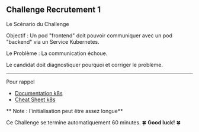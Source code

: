 ## Challenge Recrutement 1
 
Le Scénario du Challenge

Objectif : Un pod "frontend" doit pouvoir communiquer avec un pod "backend" via un Service Kubernetes.

Le Problème : La communication échoue.


Le candidat doit diagnostiquer pourquoi et corriger le problème.

---

Pour rappel 

- [Documentation k8s](https://kubernetes.io/docs/home/)
- [Cheat Sheet k8s](https://kubernetes.io/docs/reference/kubectl/cheatsheet/)

**
Note : l'initialisation peut être assez longue**

Ce Challenge se termine automatiquement 60 minutes. 🍀 **Good luck!** 🍀